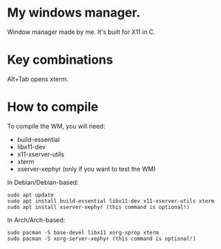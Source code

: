 # My windows manager.
Window manager made by me. It's built for X11 in C.

# Key combinations
Alt+Tab opens xterm.

# How to compile
To compile the WM, you will need:
 - build-essential
 - libx11-dev
 - x11-xserver-utils
 - xterm
 - xserver-xephyr (only if you want to test the WM)

In Debian/Debian-based:
```
sudo apt update
sudo apt install build-essential libx11-dev x11-xserver-utils xterm
sudo apt install xserver-xephyr (this command is optional!) 
```
In Arch/Arch-based:
```
sudo pacman -S base-devel libx11 xorg-xprop xterm
sudo pacman -S xorg-server-xephyr (this command is optional!)
```
